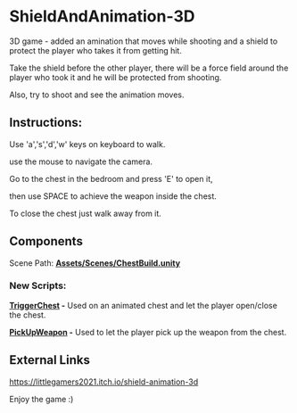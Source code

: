 # ShieldAndAnimation-3D

3D game - added an amination that moves while shooting and a shield to protect the player who takes it from getting hit.

Take the shield before the other player, there will be a force field around the player who took it and he will be protected from shooting.

Also, try to shoot and see the animation moves.
<br/>

## Instructions:
Use 'a','s','d','w' keys on keyboard to walk.

use the mouse to navigate the camera.

Go to the chest in the bedroom and press 'E' to open it,

then use SPACE to achieve the weapon inside the chest.

To close the chest just walk away from it.
<br/>

## Components

Scene Path: **[Assets/Scenes/ChestBuild.unity](Assets/Scenes/ChestBuild.unity)**

### New Scripts:

**[TriggerChest](Assets/TriggerChest.cs) -** Used on an animated chest and let the player open/close the chest.

**[PickUpWeapon](Assets/PickUpWeapon.cs) -** Used to let the player pick up the weapon from the chest.
<br />

## External Links
https://littlegamers2021.itch.io/shield-animation-3d
<br/>

Enjoy the game :)
